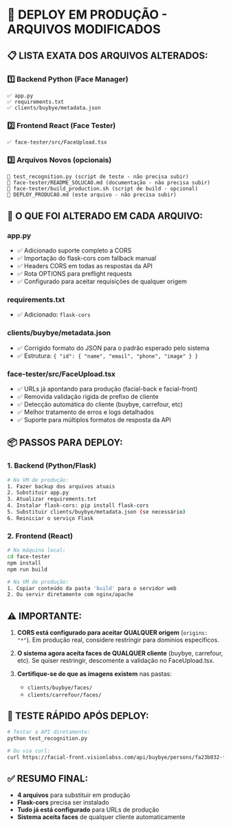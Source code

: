 # 🚀 DEPLOY EM PRODUÇÃO - ARQUIVOS MODIFICADOS

## 📋 LISTA EXATA DOS ARQUIVOS ALTERADOS:

### 1️⃣ **Backend Python (Face Manager)**
```
✅ app.py
✅ requirements.txt  
✅ clients/buybye/metadata.json
```

### 2️⃣ **Frontend React (Face Tester)**
```
✅ face-tester/src/FaceUpload.tsx
```

### 3️⃣ **Arquivos Novos (opcionais)**
```
📄 test_recognition.py (script de teste - não precisa subir)
📄 face-tester/README_SOLUCAO.md (documentação - não precisa subir)
📄 face-tester/build_production.sh (script de build - opcional)
📄 DEPLOY_PRODUCAO.md (este arquivo - não precisa subir)
```

## 🔧 O QUE FOI ALTERADO EM CADA ARQUIVO:

### **app.py**
- ✅ Adicionado suporte completo a CORS
- ✅ Importação do flask-cors com fallback manual
- ✅ Headers CORS em todas as respostas da API
- ✅ Rota OPTIONS para preflight requests
- ✅ Configurado para aceitar requisições de qualquer origem

### **requirements.txt**
- ✅ Adicionado: `flask-cors`

### **clients/buybye/metadata.json**
- ✅ Corrigido formato do JSON para o padrão esperado pelo sistema
- ✅ Estrutura: `{ "id": { "name", "email", "phone", "image" } }`

### **face-tester/src/FaceUpload.tsx**
- ✅ URLs já apontando para produção (facial-back e facial-front)
- ✅ Removida validação rígida de prefixo de cliente
- ✅ Detecção automática do cliente (buybye, carrefour, etc)
- ✅ Melhor tratamento de erros e logs detalhados
- ✅ Suporte para múltiplos formatos de resposta da API

## 📦 PASSOS PARA DEPLOY:

### 1. **Backend (Python/Flask)**
```bash
# Na VM de produção:
1. Fazer backup dos arquivos atuais
2. Substituir app.py
3. Atualizar requirements.txt
4. Instalar flask-cors: pip install flask-cors
5. Substituir clients/buybye/metadata.json (se necessário)
6. Reiniciar o serviço Flask
```

### 2. **Frontend (React)**
```bash
# Na máquina local:
cd face-tester
npm install
npm run build

# Na VM de produção:
1. Copiar conteúdo da pasta 'build' para o servidor web
2. Ou servir diretamente com nginx/apache
```

## ⚠️ IMPORTANTE:

1. **CORS está configurado para aceitar QUALQUER origem** (`origins: "*"`). 
   Em produção real, considere restringir para domínios específicos.

2. **O sistema agora aceita faces de QUALQUER cliente** (buybye, carrefour, etc).
   Se quiser restringir, descomente a validação no FaceUpload.tsx.

3. **Certifique-se de que as imagens existem** nas pastas:
   - `clients/buybye/faces/`
   - `clients/carrefour/faces/`

## 🧪 TESTE RÁPIDO APÓS DEPLOY:

```bash
# Testar a API diretamente:
python test_recognition.py

# Ou via curl:
curl https://facial-front.visionlabss.com/api/buybye/persons/fa23b032-f3e8-4f26-8c9d-d5ace67010cd
```

## ✅ RESUMO FINAL:
- **4 arquivos** para substituir em produção
- **Flask-cors** precisa ser instalado
- **Tudo já está configurado** para URLs de produção
- **Sistema aceita faces** de qualquer cliente automaticamente 